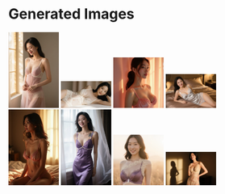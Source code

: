 # Generated Images



<img src="2025_09_12_01.webp" width="100"/> <img src="2025_09_12_02.webp" width="100"/> <img src="2025_09_12_03.webp" width="100"/> <img src="2025_09_12_04.webp" width="100"/> <img src="2025_09_12_05.webp" width="100"/> <img src="2025_09_12_06.webp" width="100"/> <img src="2025_09_12_07.webp" width="100"/> <img src="2025_09_12_08.webp" width="100"/>